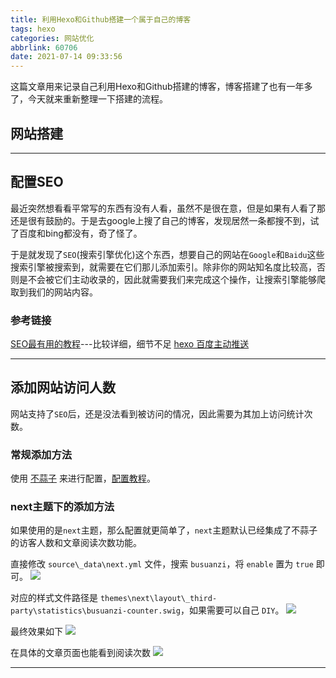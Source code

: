 ```yaml
---
title: 利用Hexo和Github搭建一个属于自己的博客
tags: hexo
categories: 网站优化
abbrlink: 60706
date: 2021-07-14 09:33:56
---
```


这篇文章用来记录自己利用Hexo和Github搭建的博客，博客搭建了也有一年多了，今天就来重新整理一下搭建的流程。

## 网站搭建

---

## 配置SEO
最近突然想看看平常写的东西有没有人看，虽然不是很在意，但是如果有人看了那还是很有鼓励的。于是去google上搜了自己的博客，发现居然一条都搜不到，试了百度和bing都没有，奇了怪了。

于是就发现了`SEO`(搜索引擎优化)这个东西，想要自己的网站在`Google`和`Baidu`这些搜索引擎被搜索到，就需要在它们那儿添加索引。除非你的网站知名度比较高，否则是不会被它们主动收录的，因此就需要我们来完成这个操作，让搜索引擎能够爬取到我们的网站内容。

### 参考链接
[SEO最有用的教程](https://weilining.github.io/1.html)---比较详细，细节不足
[hexo 百度主动推送](https://lanlan2017.github.io/blog/7ac3f85/)

---

## 添加网站访问人数
网站支持了`SEO`后，还是没法看到被访问的情况，因此需要为其加上访问统计次数。

### 常规添加方法
使用 [不蒜子](http://busuanzi.ibruce.info/) 来进行配置，[配置教程](http://ibruce.info/2015/04/04/busuanzi/)。

### next主题下的添加方法
如果使用的是`next`主题，那么配置就更简单了，`next`主题默认已经集成了不蒜子的访客人数和文章阅读次数功能。

直接修改 `source\_data\next.yml` 文件，搜索 `busuanzi`，将 `enable` 置为 `true` 即可。
![](https://i.loli.net/2021/07/14/YGudrUtkZMjscWn.png)

对应的样式文件路径是 `themes\next\layout\_third-party\statistics\busuanzi-counter.swig`，如果需要可以自己 `DIY`。
![](https://i.loli.net/2021/07/14/TH24CFDAbOKnWkM.png)

最终效果如下
![](https://i.loli.net/2021/07/14/JYZ1x4POfTkvV6y.png)

在具体的文章页面也能看到阅读次数
![](https://i.loli.net/2021/07/14/tJunadHUZprOLAE.png)

---



